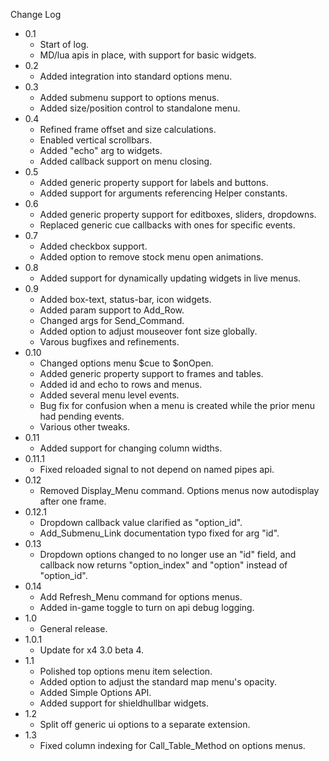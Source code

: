 
Change Log

* 0.1
  - Start of log.
  - MD/lua apis in place, with support for basic widgets.
* 0.2
  - Added integration into standard options menu.
* 0.3
  - Added submenu support to options menus.
  - Added size/position control to standalone menu.
* 0.4
  - Refined frame offset and size calculations.
  - Enabled vertical scrollbars.
  - Added "echo" arg to widgets.
  - Added callback support on menu closing.
* 0.5
  - Added generic property support for labels and buttons.
  - Added support for arguments referencing Helper constants.
* 0.6
  - Added generic property support for editboxes, sliders, dropdowns.
  - Replaced generic cue callbacks with ones for specific events.
* 0.7
  - Added checkbox support.
  - Added option to remove stock menu open animations.
* 0.8
  - Added support for dynamically updating widgets in live menus.
* 0.9
  - Added box-text, status-bar, icon widgets.
  - Added param support to Add_Row.
  - Changed args for Send_Command.
  - Added option to adjust mouseover font size globally.
  - Varous bugfixes and refinements.
* 0.10
  - Changed options menu $cue to $onOpen.
  - Added generic property support to frames and tables.
  - Added id and echo to rows and menus.
  - Added several menu level events.
  - Bug fix for confusion when a menu is created while the prior menu had pending events.
  - Various other tweaks.
* 0.11
  - Added support for changing column widths.
* 0.11.1  
  - Fixed reloaded signal to not depend on named pipes api.
* 0.12
  - Removed Display_Menu command. Options menus now autodisplay after one frame.
* 0.12.1
  - Dropdown callback value clarified as "option_id".
  - Add_Submenu_Link documentation typo fixed for arg "id".
* 0.13
  - Dropdown options changed to no longer use an "id" field, and callback now returns "option_index" and "option" instead of "option_id".
* 0.14
  - Add Refresh_Menu command for options menus.
  - Added in-game toggle to turn on api debug logging.
* 1.0
  - General release.
* 1.0.1
  - Update for x4 3.0 beta 4.
* 1.1
  - Polished top options menu item selection.
  - Added option to adjust the standard map menu's opacity.
  - Added Simple Options API.
  - Added support for shieldhullbar widgets.
* 1.2
  - Split off generic ui options to a separate extension.
* 1.3
  - Fixed column indexing for Call_Table_Method on options menus.

